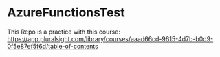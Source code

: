 # AzureFunctionsTest
This Repo is a practice with this course: https://app.pluralsight.com/library/courses/aaad66cd-9615-4d7b-b0d9-0f5e87ef5f6d/table-of-contents
